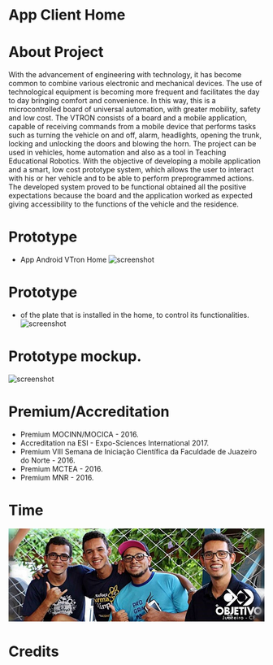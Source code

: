 # App Client Home

# About Project
With the advancement of engineering with technology, it has become common to combine various electronic and mechanical devices. The use of technological equipment is becoming more frequent and facilitates the day to day bringing comfort and convenience. In this way, this is a microcontrolled board of universal automation, with greater mobility, safety and low cost. The VTRON consists of a board and a mobile application, capable of receiving commands from a mobile device that performs tasks such as turning the vehicle on and off, alarm, headlights, opening the trunk, locking and unlocking the doors and blowing the horn. The project can be used in vehicles, home automation and also as a tool in Teaching Educational Robotics. With the objective of developing a mobile application and a smart, low cost prototype system, which allows the user to interact with his or her vehicle and to be able to perform preprogrammed actions. The developed system proved to be functional obtained all the positive expectations because the board and the application worked as expected giving accessibility to the functions of the vehicle and the residence.

# Prototype
- App Android VTron Home
![screenshot](https://github.com/vtronboard/AppClientHome/blob/master/img/vtron_home_app_mockup-min.png)

# Prototype
- of the plate that is installed in the home, to control its functionalities.
![screenshot](https://github.com/vtronboard/AppClientHome/blob/master/img/placa.jpg)

# Prototype mockup.
![screenshot](https://github.com/vtronboard/AppClientHome/blob/master/img/prototipo_home.jpg)

# Premium/Accreditation
- Premium MOCINN/MOCICA - 2016.
- Accreditation na ESI - Expo-Sciences International 2017.
- Premium VIII Semana de Iniciação Científica da Faculdade de Juazeiro do Norte - 2016.
- Premium MCTEA - 2016.
- Premium MNR - 2016.

# Time
![screenshot](https://github.com/vtronboard/AppClientCar/blob/master/img/time.jpg)

# Credits


